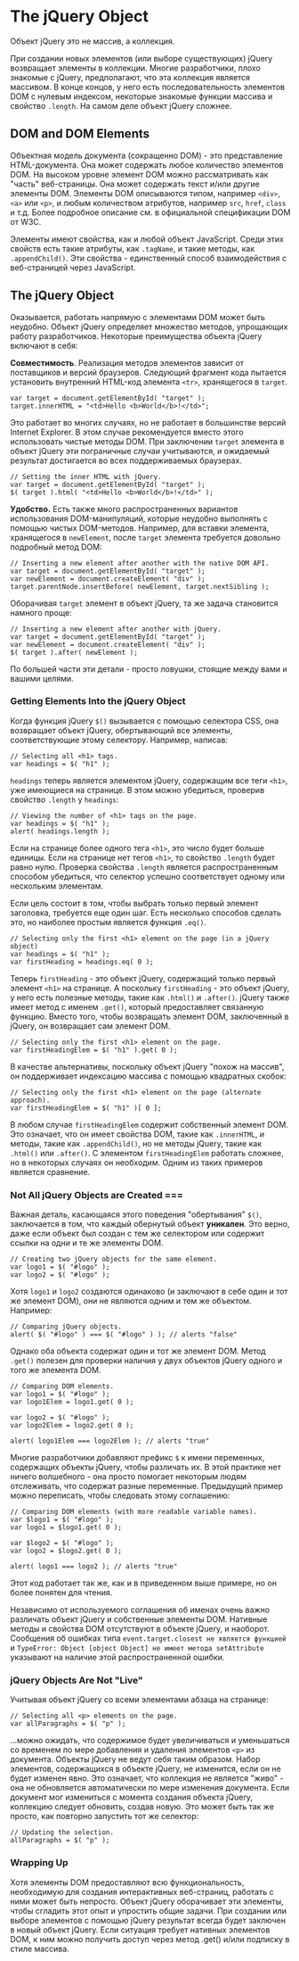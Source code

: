 # The jQuery Object
Объект jQuery это не массив, а коллекция.

При создании новых элементов (или выборе существующих) jQuery возвращает элементы в коллекции. Многие разработчики, плохо знакомые с jQuery, предполагают, что эта коллекция является массивом. В конце концов, у него есть последовательность элементов DOM с нулевым индексом, некоторые знакомые функции массива и свойство `.length`. На самом деле объект jQuery сложнее.

## DOM and DOM Elements
Объектная модель документа (сокращенно DOM) - это представление HTML-документа. Она может содержать любое количество элементов DOM. На высоком уровне элемент DOM можно рассматривать как "часть" веб-страницы. Она может содержать текст и/или другие элементы DOM. Элементы DOM описываются типом, например `<div>`, `<a>` или `<p>`, и любым количеством атрибутов, например `src`, `href`, `class` и т.д. Более подробное описание см. в официальной спецификации DOM от W3C.

Элементы имеют свойства, как и любой объект JavaScript. Среди этих свойств есть такие атрибуты, как `.tagName`, и такие методы, как `.appendChild()`. Эти свойства - единственный способ взаимодействия с веб-страницей через JavaScript.

## The jQuery Object
Оказывается, работать напрямую с элементами DOM может быть неудобно. Объект jQuery определяет множество методов, упрощающих работу разработчиков. Некоторые преимущества объекта jQuery включают в себя:

**Совместимость**. Реализация методов элементов зависит от поставщиков и версий браузеров. Следующий фрагмент кода пытается установить внутренний HTML-код элемента `<tr>`, хранящегося в `target`.

    var target = document.getElementById( "target" );
    target.innerHTML = "<td>Hello <b>World</b>!</td>";

Это работает во многих случаях, но не работает в большинстве версий Internet Explorer. В этом случае рекомендуется вместо этого использовать чистые методы DOM. При заключении `target` элемента в объект jQuery эти пограничные случаи учитываются, и ожидаемый результат достигается во всех поддерживаемых браузерах.

    // Setting the inner HTML with jQuery.
    var target = document.getElementById( "target" );
    $( target ).html( "<td>Hello <b>World</b>!</td>" );

**Удобство.** Есть также много распространенных вариантов использования DOM-манипуляций, которые неудобно выполнять с помощью чистых DOM-методов. Например, для вставки элемента, хранящегося в `newElement`, после `target` элемента требуется довольно подробный метод DOM:

    // Inserting a new element after another with the native DOM API.
    var target = document.getElementById( "target" );
    var newElement = document.createElement( "div" );
    target.parentNode.insertBefore( newElement, target.nextSibling );

Оборачивая `target` элемент в объект jQuery, та же задача становится намного проще:

    // Inserting a new element after another with jQuery.
    var target = document.getElementById( "target" );
    var newElement = document.createElement( "div" );
    $( target ).after( newElement );

По большей части эти детали - просто ловушки, стоящие между вами и вашими целями.

### Getting Elements Into the jQuery Object
Когда функция jQuery `$()` вызывается с помощью селектора CSS, она возвращает объект jQuery, обертывающий все элементы, соответствующие этому селектору. Например, написав:

    // Selecting all <h1> tags.
    var headings = $( "h1" );

`headings` теперь является элементом jQuery, содержащим все теги `<h1>`, уже имеющиеся на странице. В этом можно убедиться, проверив свойство `.length` у `headings`:

    // Viewing the number of <h1> tags on the page.
    var headings = $( "h1" );
    alert( headings.length );

Если на странице более одного тега `<h1>`, это число будет больше единицы. Если на странице нет тегов `<h1>`, то свойство `.length` будет равно нулю. Проверка свойства `.length` является распространенным способом убедиться, что селектор успешно соответствует одному или нескольким элементам.

Если цель состоит в том, чтобы выбрать только первый элемент заголовка, требуется еще один шаг. Есть несколько способов сделать это, но наиболее простым является функция `.eq()`.

    // Selecting only the first <h1> element on the page (in a jQuery object)
    var headings = $( "h1" );
    var firstHeading = headings.eq( 0 );

Теперь `firstHeading` - это объект jQuery, содержащий только первый элемент `<h1>` на странице. А поскольку `firstHeading` - это объект jQuery, у него есть полезные методы, такие как `.html()` и `.after()`. jQuery также имеет метод с именем `.get()`, который предоставляет связанную функцию. Вместо того, чтобы возвращать элемент DOM, заключенный в jQuery, он возвращает сам элемент DOM.

    // Selecting only the first <h1> element on the page.
    var firstHeadingElem = $( "h1" ).get( 0 );

В качестве альтернативы, поскольку объект jQuery "похож на массив", он поддерживает индексацию массива с помощью квадратных скобок:

    // Selecting only the first <h1> element on the page (alternate approach).
    var firstHeadingElem = $( "h1" )[ 0 ];

В любом случае `firstHeadingElem` содержит собственный элемент DOM. Это означает, что он имеет свойства DOM, такие как `.innerHTML`, и методы, такие как `.appendChild()`, но не методы jQuery, такие как `.html()` или `.after()`. С элементом `firstHeadingElem` работать сложнее, но в некоторых случаях он необходим. Одним из таких примеров является сравнение.

### Not All jQuery Objects are Created ===
Важная деталь, касающаяся этого поведения "обертывания" `$()`, заключается в том, что каждый обернутый объект **уникален**. Это верно, даже если объект был создан с тем же селектором или содержит ссылки на одни и те же элементы DOM.

    // Creating two jQuery objects for the same element.
    var logo1 = $( "#logo" );
    var logo2 = $( "#logo" );

Хотя `logo1` и `logo2` создаются одинаково (и заключают в себе один и тот же элемент DOM), они не являются одним и тем же объектом. Например:

    // Comparing jQuery objects.
    alert( $( "#logo" ) === $( "#logo" ) ); // alerts "false"

Однако оба объекта содержат один и тот же элемент DOM. Метод `.get()` полезен для проверки наличия у двух объектов jQuery одного и того же элемента DOM.

    // Comparing DOM elements.
    var logo1 = $( "#logo" );
    var logo1Elem = logo1.get( 0 );

    var logo2 = $( "#logo" );
    var logo2Elem = logo2.get( 0 );

    alert( logo1Elem === logo2Elem ); // alerts "true"

Многие разработчики добавляют префикс `$` к имени переменных, содержащих объекты jQuery, чтобы различать их. В этой практике нет ничего волшебного - она просто помогает некоторым людям отслеживать, что содержат разные переменные. Предыдущий пример можно переписать, чтобы следовать этому соглашению:

    // Comparing DOM elements (with more readable variable names).
    var $logo1 = $( "#logo" );
    var logo1 = $logo1.get( 0 );
    
    var $logo2 = $( "#logo" );
    var logo2 = $logo2.get( 0 );
    
    alert( logo1 === logo2 ); // alerts "true"

Этот код работает так же, как и в приведенном выше примере, но он более понятен для чтения.

Независимо от используемого соглашения об именах очень важно различать объект jQuery и собственные элементы DOM. Нативные методы и свойства DOM отсутствуют в объекте jQuery, и наоборот. Сообщения об ошибках типа `event.target.closest не является функцией` и `TypeError: Object [object Object] не имеет метода setAttribute` указывают на наличие этой распространенной ошибки.

### jQuery Objects Are Not "Live"
Учитывая объект jQuery со всеми элементами абзаца на странице:

    // Selecting all <p> elements on the page.
    var allParagraphs = $( "p" );

...можно ожидать, что содержимое будет увеличиваться и уменьшаться со временем по мере добавления и удаления элементов `<p>` из документа. Объекты jQuery не ведут себя таким образом. Набор элементов, содержащихся в объекте jQuery, не изменится, если он не будет изменен явно. Это означает, что коллекция не является "живо" - она не обновляется автоматически по мере изменения документа. Если документ мог измениться с момента создания объекта jQuery, коллекцию следует обновить, создав новую. Это может быть так же просто, как повторно запустить тот же селектор:

    // Updating the selection.
    allParagraphs = $( "p" );

### Wrapping Up
Хотя элементы DOM предоставляют всю функциональность, необходимую для создания интерактивных веб-страниц, работать с ними может быть непросто. Объект jQuery оборачивает эти элементы, чтобы сгладить этот опыт и упростить общие задачи. При создании или выборе элементов с помощью jQuery результат всегда будет заключен в новый объект jQuery. Если ситуация требует нативных элементов DOM, к ним можно получить доступ через метод .get() и/или подписку в стиле массива.
